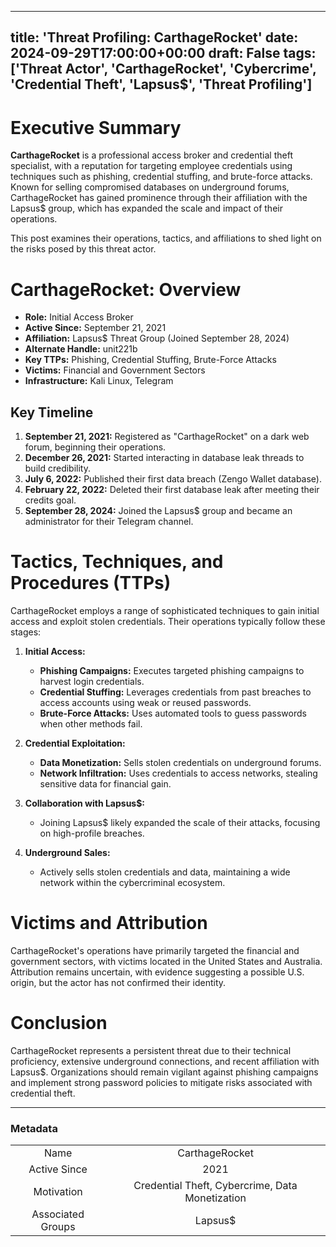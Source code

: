 
---
title: 'Threat Profiling: CarthageRocket'
date: 2024-09-29T17:00:00+00:00
draft: False
tags: ['Threat Actor', 'CarthageRocket', 'Cybercrime', 'Credential Theft', 'Lapsus$', 'Threat Profiling']
---

# Executive Summary

**CarthageRocket** is a professional access broker and credential theft specialist, with a reputation for targeting employee credentials using techniques such as phishing, credential stuffing, and brute-force attacks. Known for selling compromised databases on underground forums, CarthageRocket has gained prominence through their affiliation with the Lapsus$ group, which has expanded the scale and impact of their operations.

This post examines their operations, tactics, and affiliations to shed light on the risks posed by this threat actor.

# CarthageRocket: Overview

- **Role:** Initial Access Broker
- **Active Since:** September 21, 2021
- **Affiliation:** Lapsus$ Threat Group (Joined September 28, 2024)
- **Alternate Handle:** unit221b
- **Key TTPs:** Phishing, Credential Stuffing, Brute-Force Attacks
- **Victims:** Financial and Government Sectors
- **Infrastructure:** Kali Linux, Telegram

## Key Timeline

1. **September 21, 2021:** Registered as "CarthageRocket" on a dark web forum, beginning their operations.
2. **December 26, 2021:** Started interacting in database leak threads to build credibility.
3. **July 6, 2022:** Published their first data breach (Zengo Wallet database).
4. **February 22, 2022:** Deleted their first database leak after meeting their credits goal.
5. **September 28, 2024:** Joined the Lapsus$ group and became an administrator for their Telegram channel.

# Tactics, Techniques, and Procedures (TTPs)

CarthageRocket employs a range of sophisticated techniques to gain initial access and exploit stolen credentials. Their operations typically follow these stages:

1. **Initial Access:**
   - **Phishing Campaigns:** Executes targeted phishing campaigns to harvest login credentials.
   - **Credential Stuffing:** Leverages credentials from past breaches to access accounts using weak or reused passwords.
   - **Brute-Force Attacks:** Uses automated tools to guess passwords when other methods fail.

2. **Credential Exploitation:**
   - **Data Monetization:** Sells stolen credentials on underground forums.
   - **Network Infiltration:** Uses credentials to access networks, stealing sensitive data for financial gain.

3. **Collaboration with Lapsus$:**
   - Joining Lapsus$ likely expanded the scale of their attacks, focusing on high-profile breaches.

4. **Underground Sales:**
   - Actively sells stolen credentials and data, maintaining a wide network within the cybercriminal ecosystem.

# Victims and Attribution

CarthageRocket's operations have primarily targeted the financial and government sectors, with victims located in the United States and Australia. Attribution remains uncertain, with evidence suggesting a possible U.S. origin, but the actor has not confirmed their identity.

# Conclusion

CarthageRocket represents a persistent threat due to their technical proficiency, extensive underground connections, and recent affiliation with Lapsus$. Organizations should remain vigilant against phishing campaigns and implement strong password policies to mitigate risks associated with credential theft.

---

### Metadata

| | |
|:-: | :-:| 
| Name | CarthageRocket |
| Active Since | 2021 |
| Motivation | Credential Theft, Cybercrime, Data Monetization |
| Associated Groups | Lapsus$ |
